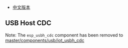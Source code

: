* [中文版本](./README_cn.md)

## USB Host CDC

Note: The `esp_usbh_cdc` component has been removed to [master/components/usb/iot_usbh_cdc](https://github.com/espressif/esp-iot-solution/tree/master/components/usb/iot_usbh_cdc)
